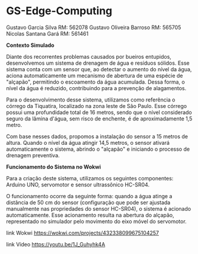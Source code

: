 # GS-Edge-Computing
Gustavo Garcia Silva RM: 562078
Gustavo Oliveira Barroso RM: 565705
Nicolas Santana Gará RM: 561461

**Contexto Simulado**

Diante dos recorrentes problemas causados por bueiros entupidos, desenvolvemos um sistema de drenagem de água e resíduos sólidos. Esse sistema conta com um sensor que, ao detectar o aumento do nível da água, aciona automaticamente um mecanismo de abertura de uma espécie de "alçapão", permitindo o escoamento da água acumulada. Dessa forma, o nível da água é reduzido, contribuindo para a prevenção de alagamentos.

Para o desenvolvimento desse sistema, utilizamos como referência o córrego da Tiquatira, localizado na zona leste de São Paulo. Esse córrego possui uma profundidade total de 16 metros, sendo que o nível considerado seguro da lâmina d'água, sem risco de enchente, é de aproximadamente 1,5 metro.

Com base nesses dados, propomos a instalação do sensor a 15 metros de altura. Quando o nível da água atingir 14,5 metros, o sensor ativará automaticamente o sistema, abrindo o "alçapão" e iniciando o processo de drenagem preventiva.

**Funcionamento do Sistema no Wokwi**

Para a criação deste sistema, utilizamos os seguintes componentes: Arduino UNO, servomotor e sensor ultrassônico HC-SR04.

O funcionamento ocorre da seguinte forma: quando a água atinge a distância de 50 cm do sensor (configuração que pode ser ajustada manualmente nas propriedades do sensor HC-SR04), o sistema é acionado automaticamente. Esse acionamento resulta na abertura do alçapão, representado no simulador pelo movimento do eixo móvel do servomotor.

link Wokwi
https://wokwi.com/projects/432338099675104257

link Vídeo
https://youtu.be/1J_Guhyhk4A
